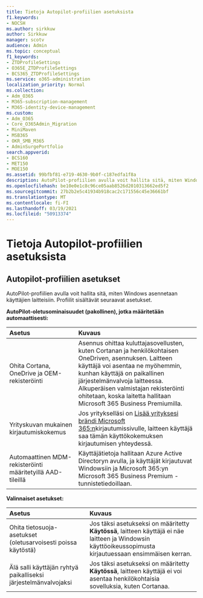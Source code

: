 ```yaml
---
title: Tietoja Autopilot-profiilien asetuksista
f1.keywords:
- NOCSH
ms.author: sirkkuw
author: Sirkkuw
manager: scotv
audience: Admin
ms.topic: conceptual
f1_keywords:
- ZTDProfileSettings
- O365E_ZTDProfileSettings
- BCS365_ZTDProfileSettings
ms.service: o365-administration
localization_priority: Normal
ms.collection:
- Adm_O365
- M365-subscription-management
- M365-identity-device-management
ms.custom:
- Adm_O365
- Core_O365Admin_Migration
- MiniMaven
- MSB365
- OKR_SMB_M365
- AdminSurgePortfolio
search.appverid:
- BCS160
- MET150
- MOE150
ms.assetid: 99bfbf81-e719-4630-9b0f-c187edfa1f8a
description: AutoPilot-profiilien avulla voit hallita sitä, miten Windows asennetaan käyttäjien laitteisiin. Profiilit sisältävät oletusasetuksia ja valinnaisia asetuksia, kuten ohita Cortanan asennus.
ms.openlocfilehash: be10e0e1c8c96ce05aab8526d2010313662ed5f2
ms.sourcegitcommit: 27b2b2e5c41934b918cac2c171556c45e36661bf
ms.translationtype: MT
ms.contentlocale: fi-FI
ms.lasthandoff: 03/19/2021
ms.locfileid: "50913374"
---
```

# <a name="about-autopilot-profile-settings"></a>Tietoja Autopilot-profiilien asetuksista

## <a name="autopilot-profile-settings"></a>Autopilot-profiilien asetukset

AutoPilot-profiilien avulla voit hallita sitä, miten Windows asennetaan käyttäjien laitteisiin. Profiilit sisältävät seuraavat asetukset.
  
 **AutoPilot-oletusominaisuudet (pakollinen), jotka määritetään automaattisesti:**
  
|**Asetus**|**Kuvaus**|
|:-----|:-----|
|Ohita Cortana, OneDrive ja OEM-rekisteröinti  <br/> |Asennus ohittaa kuluttajasovellusten, kuten Cortanan ja henkilökohtaisen OneDriven, asennuksen. Laitteen käyttäjä voi asentaa ne myöhemmin, kunhan käyttäjä on paikallinen järjestelmänvalvoja laitteessa. Alkuperäisen valmistajan rekisteröinti ohitetaan, koska laitetta hallitaan Microsoft 365 Business Premiumilla.  <br/> |
|Yrityskuvan mukainen kirjautumiskokemus  <br/> |Jos yritykselläsi on [Lisää yrityksesi brändi Microsoft 365:n](../admin/setup/customize-sign-in-page.md)kirjautumissivulle, laitteen käyttäjä saa tämän käyttökokemuksen kirjautumisen yhteydessä.  <br/> |
|Automaattinen MDM-rekisteröinti määritetyillä AAD-tileillä  <br/> |Käyttäjätietoja hallitaan Azure Active Directoryn avulla, ja käyttäjät kirjautuvat Windowsiin ja Microsoft 365:yn Microsoft 365 Business Premium -tunnistetiedoillaan.  <br/> |
   
 **Valinnaiset asetukset:**
  
|**Asetus**|**Kuvaus**|
|:-----|:-----|
|Ohita tietosuoja-asetukset (oletusarvoisesti poissa käytöstä)  <br/> |Jos täksi asetukseksi on määritetty **Käytössä**, laitteen käyttäjä ei näe laitteen ja Windowsin käyttöoikeussopimusta kirjautuessaan ensimmäisen kerran.  <br/> |
|Älä salli käyttäjän ryhtyä paikalliseksi järjestelmänvalvojaksi  <br/> |Jos täksi asetukseksi on määritetty **Käytössä**, laitteen käyttäjä ei voi asentaa henkilökohtaisia sovelluksia, kuten Cortanaa.<br/> |
